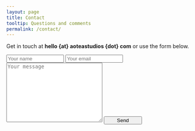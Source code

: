 ```yaml
---
layout: page
title: Contact
tooltip: Questions and comments
permalink: /contact/
---
```


Get in touch at **hello {at} aoteastudios {dot} com** or use the form below.

<form action="//formspree.io/hello@aoteastudios.com" method="POST">
    <input type="text" name="name" placeholder="Your name" style = "width: 30%">
    <input type="text" name="_gotcha" style="display:none">
    <input type="email" name="_replyto" placeholder="Your email" style = "width: 30%">
    <textarea name="message" rows="10" placeholder="Your message" style = "width: 50%"></textarea>
    <button type="submit" style = "width: 100px">Send</button>
    <input type="hidden" name="_subject" value="Aotea Studios contact" />
</form>